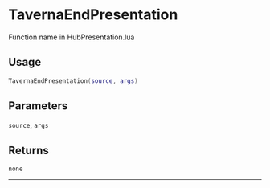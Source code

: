 # TavernaEndPresentation
Function name in HubPresentation.lua
## Usage
```lua
TavernaEndPresentation(source, args)
```
## Parameters
`source`, `args`
## Returns
`none`

---
